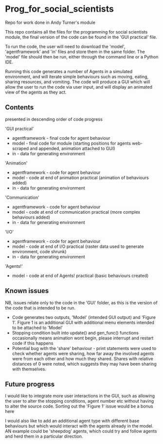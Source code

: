 # Prog_for_social_scientists
Repo for work done in Andy Turner's module

This repo contains all the files for the programming for social scientists module, the final version of the code can be found in the 'GUI practical' file. 

To run the code, the user will need to download the 'model', 'agentframework' and 'in' files and store them in the same folder. The 'model' file should then be run, either through the command line or a Python IDE.  

Running this code generates a number of Agents in a simulated environment, and will iterate simple behaviours such as moving, eating, sharing resources, and vomiting. The code will produce a GUI which will allow the user to run the code via user input, and will display an animated view of the agents as they act. 

## Contents

presented in descending order of code progress

'GUI practical'
* agentframework - final code for agent behaviour
* model - final code for module (starting positions for agents web-scraped and appended, animation attached to GUI)
* in - data for generating environment

'Animation'
* agentframework - code for agent behaviour
* model - code at end of animation practical (animation of behaviours added)
* in - data for generating environment

'Communication'
* agentframework - code for agent behaviour
* model - code at end of communication practical (more complex behaviours added)
* in - data for generating environment

'I/O'
* agentframework - code for agent behaviour
* model - code at end of I/O practical (raster data used to generate environment, code shrunk)
* in - data for generating environment

'Agents!'
* model - code at end of Agents! practical (basic behaviours created)

## Known issues

NB, issues relate only to the code in the 'GUI' folder, as this is the version of the code that is intended to be run. 

* Code generates two outputs, 'Model' (intended GUI output) and 'Figure 1'. Figure 1 is an additional GUI with additional menu elements intended to be attached to 'Model'
* Stopping condition built into update() and gen_func() functions occasionally means animation wont begin, please interrupt and restart code if this happens
* Potential bug with the 'share' behaviour - print statements were used to check whether agents were sharing, how far away the involved agents were from each other and how much they shared. Shares with relative distances of 0 were noted, which suggests they may have been sharing with themselves. 

## Future progress

I would like to integrate more user interactions in the GUI, such as allowing the user to alter the stopping conditions, agent number etc without having to alter the source code. Sorting out the 'Figure 1' issue would be a bonus here

I would also like to add an additional agent type with different base behaviours but which would interact with the agents already in the model. AN example could be 'sheepdog' agents, which could try and follow agents and herd them in a particular direction. 
